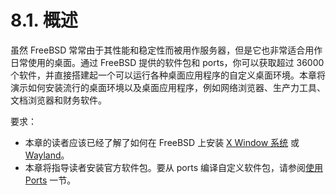 # 8.1. 概述

虽然 FreeBSD 常常由于其性能和稳定性而被用作服务器，但是它也非常适合用作日常使用的桌面。通过 FreeBSD 提供的软件包和 ports，你可以获取超过 36000 个软件，并直接搭建起一个可以运行各种桌面应用程序的自定义桌面环境。本章将演示如何安装流行的桌面环境以及桌面应用程序，例如网络浏览器、生产力工具、文档浏览器和财务软件。

要求：

- 本章的读者应该已经了解了如何在 FreeBSD 上安装 [X Window 系统](https://docs.freebsd.org/en/books/handbook/book/#x11) 或 [Wayland](https://docs.freebsd.org/en/books/handbook/book/#wayland)。
- 本章将指导读者安装官方软件包。要从 ports 编译自定义软件包，请参阅[使用 Ports](https://docs.freebsd.org/en/books/handbook/book/#ports-using) 一节。
